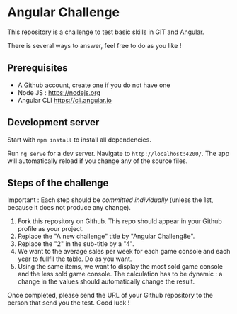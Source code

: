 # Angular Challenge

This repository is a challenge to test basic skills in GIT and Angular.

There is several ways to answer, feel free to do as you like !

## Prerequisites

- A Github account, create one if you do not have one
- Node JS : https://nodejs.org
- Angular CLI https://cli.angular.io

## Development server

Start with `npm install` to install all dependencies.

Run `ng serve` for a dev server. Navigate to `http://localhost:4200/`. The app will automatically reload if you change any of the source files.

## Steps of the challenge

Important : Each step should be _committed individually_ (unless the 1st, because it does not produce any change).

1. Fork this repository on Github. This repo should appear in your Github profile as your project.
2. Replace the "A new challenge" title by "Angular Challeng8e".
3. Replace the "2" in the sub-title by a "4".
4. We want to the average sales per week for each game console and each year to fullfil the table. Do as you want.
5. Using the same items, we want to display the most sold game console and the less sold game console. The calculation has to be dynamic : a change in the values should automatically change the result.

Once completed, please send the URL of your Github repository to the person that send you the test. Good luck !
